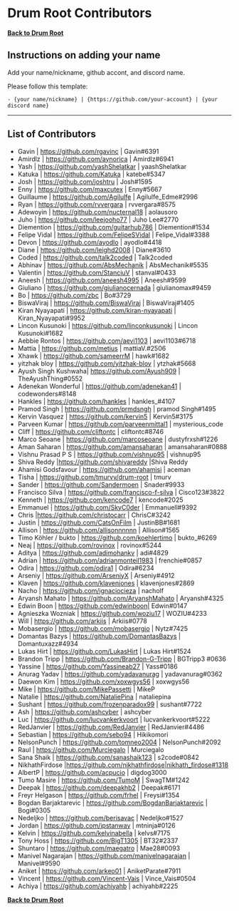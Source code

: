 # Drum Root Contributors

**[Back to Drum Root](./README.md)**

## Instructions on adding your name

Add your name/nickname, github accont, and discord name.

Please follow this template:

```
- {your name/nickname} | {https://github.com/your-account} | {your discord name}
```

---

## List of Contributors

- Gavin | https://github.com/rgavinc | Gavin#6391
- Amirdlz | https://github.com/aynorica | Amirdlz#6941
- Yash | https://github.com/yashShelatkar | yaashShelatkar
- Katuka | https://github.com/Katuka | katebe#5347
- Josh | https://github.com/joshtru | Josh#1595
- Enny | https://github.com/maxcutex | Enny#5667
- Guillaume | https://github.com/Agilulfe | Agilulfe_Edme#2996
- Ryan | https://github.com/rvvergara | rvvergara#8575
- Adewoyin | https://github.com/nucternal18 | aolausoro
- Juho | https://github.com/leejooho77 | Juho Lee#2770
- Diemention | https://github.com/guitarhub786 | Diemention#1534
- Felipe Vidal | https://github.com/FelipeSVidal | Felipe_Vidal#3388
- Devon | https://github.com/ayodlo | ayodlo#4418
- Diane | https://github.com/leighd2008 | Diane#3610
- Coded | https://github.com/talk2coded | Talk2coded
- Abhinav | https://github.com/AbsMechanik | AbsMechanik#5535
- Valentin | https://github.com/StanciuV | stanval#0433
- Aneesh | https://github.com/aneesh4995 | Aneesh#9599
- Giuliano | https://github.com/giulianocernada | giulianomax#9459
- Bo | https://github.com/zbc | Bo#3729
- BiswaViraj | https://github.com/BiswaViraj | BiswaViraj#1405
- Kiran Nyayapati | https://github.com/kiran-nyayapati | Kiran_Nyayapati#9952
- Lincon Kusunoki | https://github.com/linconkusunoki | Lincon Kusunoki#1682
- Aebbie Rontos | https://github.com/aevi1103 | aevi1103#6718
- Mattia | https://github.com/metius | mattiaV.#2506
- Xhawk | https://github.com/sameerrM | hawk#1682
- yitzhak bloy | https://github.com/yitzhak-bloy | ytzhak#5668
- Ayush Singh Kushwaha| https://github.com/Ayush909 | TheAyushThing#0552
- Adenekan Wonderful | https://github.com/adenekan41 | codewonders#8148
- Hankles | https://github.com/hankles | hankles\_#4107
- Pramod Singh | https://github.com/prmdsngh | pramod Singh#1495
- Kervin Vasquez | https://github.com/kervin5 | Kervin5#3175
- Parveen Kumar | https://github.com/parveenmittal1 | mysterious_code
- Cliff | https://github.com/cliftontc | cliftontc#8746
- Marco Seoane | https://github.com/marcoseoane | dustyfrxsh#1226
- Aman Saharan | https://github.com/amansaharan | amansaharan#0888
- Vishnu Prasad P S | https://github.com/vishnup95 | vishnup95
- Shiva Reddy |https://github.com/shivareddy |Shiva Reddy
- Ahamisi Godsfavour | https://github.com/ahamisi | aceman
- Tisha | https://github.com/tmurvv/drum-root | tmurv
- Sander | https://github.com/Sandermoen | Snader#9933
- Francisco Silva | https://github.com/francisco-f-silva | Cisco123#3822
- Kenneth | https://github.com/kencode7 | kencode#2025
- Emmanuel | https://github.com/SkyC0der | Emmanuell#9392
- Chris |https://github.com/christocarr | ChrisC#3242
- Justin | https://github.com/CatsOnFilm | JustinBB#1681
- Allison | https://github.com/allisonnnnnn | Allison#1565
- Timo Köhler / bukto | https://github.com/koehlertimo | bukto\_#6269
- Neaj | https://github.com/rovinox | rovinox#5244
- Aditya | https://github.com/adimohankv | adi#4829
- Adrian | https://github.com/adrianmonteil1983 | frenchie#0857
- Odira | https://github.com/odira1 | Odira#6234
- Arseniy | https://github.com/ArseniyX | Arseniy#4912
- Klaven | https://github.com/klavenjones | klavenjones#2869
- Nacho | https://github.com/ignaciocieza | nacholf
- Aryansh Mahato | https://github.com/AryanshMahato | Aryansh#4325
- Edwin Boon | https://github.com/edwinboon| Edwin#0147
- Agnieszka Wozniak | https://github.com/woziu17 | WOZIU#4233
- Will | https://github.com/arkiis | Arkiis#0778
- Mobasergio | https://github.com/mobasergio | Nytz#7425
- Domantas Bazys | https://github.com/DomantasBazys | Domantuxazz#4934
- Lukas Hirt | https://github.com/LukasHirt | Lukas Hirt#1524
- Brandon Tripp | https://github.com/Brandon-G-Tripp | BGTripp3 #0636
- Yassine | https://github.com/Yassineab27 | Yass#0186
- Anurag Yadav | https://github.com/yadavanurag | yadavanurag#0362
- Daewon Kim | https://github.com/xoxwgys56 | xoxwgys56
- Mike | https://github.com/MikePassetti | MikeP
- Natalie | https://github.com/NataliePina | nataliepina
- Sushant | https://github.com/frozenparadox99 | sushant#7722
- Ash | https://github.com/ashcyber | ashcyber
- Luc | https://github.com/lucvankerkvoort | lucvankerkvoort#5222
- RedJanvier | https://github.com/RedJanvier | RedJanvier#4486
- Sebastian | https://github.com/sebo94 | Hikikomori
- NelsonPunch | https://github.com/tomneo2004 | NelsonPunch#2092
- Raul | https://github.com/Murciegalo | Murciegalo
- Sana Shaik | https://github.com/sanashaik123 | s2code#0842
- NikhathFirdose |https://github.com/nikhathfirdose|nikhath_firdose#1318
- AlbertP | https://github.com/acpucio | digdog3000
- Tumo Masire | https://github.com/TumoM | SwagTM#1242
- Deepak | https://github.com/deepakhb2 | Deepak#6171
- Freyr Helgason | https://github.com/frhel | Freysi#1354
- Bogdan Barjaktarevic | https://github.com/BogdanBarjaktarevic | Bogi#0305
- Nedeljko | https://github.com/berisavac | Nedeljko#1527
- Jordan | https://github.com/jpstanway | mtninja#0126
- Kelvin | https://github.com/kelvinabella | kelvs#7175
- Tony Hoss | https://github.com/BigT1305 | BT32#2337
- Shuntaro | https://github.com/maegatro | Mae28#0093
- Manivel Nagarajan | https://github.com/manivelnagarajan | Manivel#9590
- Aniket | https://github.com/arkeo01 | AniketParate#7911
- Vincent | https://github.com/Vincent-Vais | Vince_Vais#0504
- Achiya | https://github.com/achiyahb | achiyahb#2225

**[Back to Drum Root](./README.md)**

